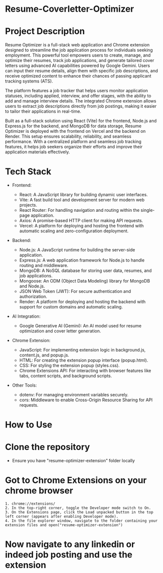 # Resume-Coverletter-Optimizer

# Project Description

Resume Optimizer is a full-stack web application and Chrome extension designed to streamline the job application process for individuals seeking employment. This powerful tool empowers users to create, manage, and optimize their resumes, track job applications, and generate tailored cover letters using advanced AI capabilities powered by Google Gemini. Users can input their resume details, align them with specific job descriptions, and receive optimized content to enhance their chances of passing applicant tracking systems (ATS).  

The platform features a job tracker that helps users monitor application statuses, including applied, interview, and offer stages, with the ability to add and manage interview details. The integrated Chrome extension allows users to extract job descriptions directly from job postings, making it easier to tailor their applications in real-time.  

Built as a full-stack solution using React (Vite) for the frontend, Node.js and Express.js for the backend, and MongoDB for data storage, Resume Optimizer is deployed with the frontend on Vercel and the backend on Render. This setup ensures scalability, reliability, and seamless performance. With a centralized platform and seamless job tracking features, it helps job seekers organize their efforts and improve their application materials effectively.


# Tech Stack

* Frontend:
    * React: A JavaScript library for building dynamic user interfaces.
    * Vite: A fast build tool and development server for modern web projects.
    * React Router: For handling navigation and routing within the single-page application.
    * Axios: A promise-based HTTP client for making API requests.
    * Vercel: A platform for deploying and hosting the frontend with automatic scaling and zero-configuration deployment.

* Backend:
    * Node.js: A JavaScript runtime for building the server-side application.
    * Express.js: A web application framework for Node.js to handle routing and middleware.
    * MongoDB: A NoSQL database for storing user data, resumes, and job applications.
    * Mongoose: An ODM (Object Data Modeling) library for MongoDB and Node.js.
    * JSON Web Token (JWT): For secure authentication and authorization.
    * Render: A platform for deploying and hosting the backend with support for custom domains and automatic scaling.

* AI Integration:
    * Google Generative AI (Gemini): An AI model used for resume optimization and cover letter generation.

* Chrome Extension:
    * JavaScript: For implementing extension logic in background.js, content.js, and popup.js.
    * HTML: For creating the extension popup interface (popup.html).
    * CSS: For styling the extension popup (styles.css).
    * Chrome Extensions API: For interacting with browser features like tabs, content scripts, and background scripts.

* Other Tools:
    * dotenv: For managing environment variables securely.
    * cors: Middleware to enable Cross-Origin Resource Sharing for API requests.


# How to Use

# Clone the repository

   * Ensure you have "resume-optimizer-extension" folder locally

# Got to Chrome Extensions on your chrome browser
    1. chrome://extensions/
    2. In the top-right corner, toggle the Developer mode switch to On.
    3. On the Extensions page, click the Load unpacked button in the top left corner (appears after enabling Developer mode).
    4. In the file explorer window, navigate to the folder containing your extension files and open("resume-optimizer-extension")

# Now navigate to any linkedin or indeed job posting and use the extension
